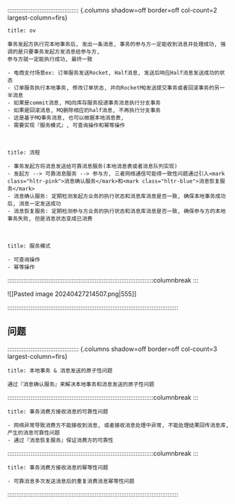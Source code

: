 :::::::::::::::::::::::::::::::::::::::: {.columns shadow=off border=off col-count=2 largest-column=firs}

~~~ad-inf
title: ov

事务发起方执行完本地事务后, 发出一条消息, 事务的参与方一定能收到消息并处理成功, 强调的是只要事务发起方发消息给参与方, 
参与方就一定能执行成功, 最终一致

- 电商支付场景ex: 订单服务发送Rocket, Half消息, 发送后响应Half消息发送成功的状态
- 订单服务执行本地事务, 修改订单状态, 并向RocketMQ发送提交事务或者回滚事务的另一半消息
- 如果是commit消息, MQ向库存服务投递事务消息执行分支事务
- 如果是回滚消息, MQ删除相应的half消息, 不再执行分支事务
- 这是基于MQ事务消息, 也可以根据本地消息表, 
- 需要实现『服务模式』, 可查询操作和幂等操作
~~~

</br>

~~~ad-ex
title: 流程

- 事务发起方将消息发送给可靠消息服务(本地消息表或者消息队列实现)
- 发起方 --> 可靠消息服务 --> 参与方, 三者网络通信可能得一致性问题通过引入<mark class="hltr-pink">消息确认服务</mark>和<mark class="hltr-blue">消息恢复服务</mark>
- 消息确认服务: 定期检测发起方业务的执行状态和消息库消息是否一致, 确保本地事务成功后, 消息一定发送成功
- 消息恢复服务: 定期检测参与方业务的执行状态和消息库消息是否一致, 确保参与方的本地事务失败, 但是消息状态变成已消费
~~~

</br>

~~~ad-danger
title: 服务模式

- 可查询操作
- 幂等操作
~~~

::::::::::::::::::::::::::::::::::::::::::::::::::::::::::::::::::::::::::::::::::columnbreak
:::

![[Pasted image 20240427214507.png|555]]

::::::::::::::::::::::::::::::::::::::::::::::::::::::::::::::::::::::::::::::::::::::::::::::::

## 问题

:::::::::::::::::::::::::::::::::::::::: {.columns shadow=off border=off col-count=3 largest-column=firs}

~~~ad-primary
title: 本地事务 & 消息发送的原子性问题

通过『消息确认服务』来解决本地事务和消息发送的原子性问题
~~~

::::::::::::::::::::::::::::::::::::::::::::::::::::::::::::::::::::::::::::::::::columnbreak
:::

~~~ad-grey
title: 事务消费方接收消息的可靠性问题

- 网络异常导致消费方不能接收到消息, 或者接收消息处理中异常, 不能处理结果回传消息库, 产生的消息可靠性问题
- 通过『消息恢复服务』保证消费方的可靠性
~~~

::::::::::::::::::::::::::::::::::::::::::::::::::::::::::::::::::::::::::::::::::columnbreak
:::

~~~ad-inf
title: 事务消费方接收消息的幂等性问题

- 可靠消息多次发送消息后的重复消费消息幂等性问题
~~~

::::::::::::::::::::::::::::::::::::::::::::::::::::::::::::::::::::::::::::::::::::::::::::::::

